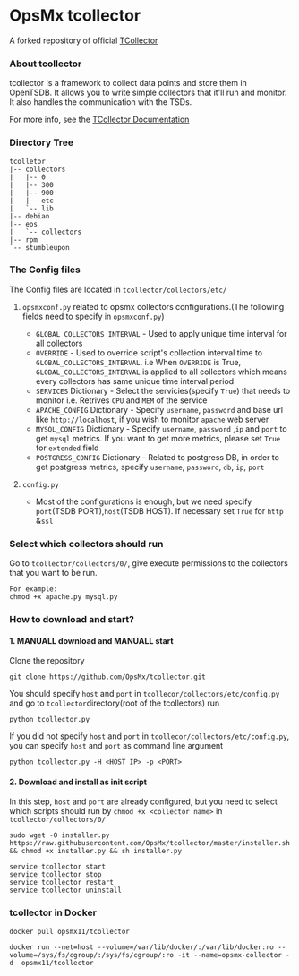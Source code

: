 # OpsMx tcollector
A forked repository of official [TCollector](https://github.com/OpenTSDB/tcollector)
### About tcollector
tcollector is a framework to collect data points and store them in OpenTSDB.
It allows you to write simple collectors that it'll run and monitor.  It also
handles the communication with the TSDs.

For more info, see the [TCollector Documentation](http://www.opentsdb.net/tcollector.html)

### Directory Tree
```
tcolletor
|-- collectors
|   |-- 0
|   |-- 300
|   |-- 900
|   |-- etc
|   `-- lib
|-- debian
|-- eos
|   `-- collectors
|-- rpm
`-- stumbleupon
```
### The Config files
The Config files are located in `tcollector/collectors/etc/`
1. `opsmxconf.py` related to opsmx collectors configurations.(The following fields need to specify in `opsmxconf.py`)
    - `GLOBAL_COLLECTORS_INTERVAL` - Used to apply unique time interval for all collectors
    - `OVERRIDE` - Used to override script's collection interval time to `GLOBAL_COLLECTORS_INTERVAL`. i.e When `OVERRIDE` is True, `GLOBAL_COLLECTORS_INTERVAL` is applied to all collectors which means every collectors has same unique time interval period
    - `SERVICES` Dictionary - Select the servicies(specify `True`) that needs to monitor i.e. Retrives `CPU` and `MEM` of the service
    - `APACHE_CONFIG` Dictionary - Specify `username`, `password` and base url like `http://localhost`, if you wish to monitor `apache` web server
    - `MYSQL_CONFIG` Dictionary - Specify `username`, `password` ,`ip` and `port` to get `mysql` metrics. If you want to get more metrics, please set `True` for `extended` field
    - `POSTGRESS_CONFIG` Dictionary - Related to postgress DB, in order to get postgress metrics, specify `username`, `password`, `db`, `ip`, `port`
    
2. `config.py`
    - Most of the configurations is enough, but we need specify `port`(TSDB PORT),`host`(TSDB HOST). If necessary set `True` for `http` &`ssl`


### Select which collectors should run
Go to `tcollector/collectors/0/`, give execute permissions to the collectors that you want to be run.
```
For example:
chmod +x apache.py mysql.py
```

### How to download and start?
#### 1. MANUALL download and MANUALL start
Clone the repository
```
git clone https://github.com/OpsMx/tcollector.git
```
You should specify `host` and `port` in `tcollecor/collectors/etc/config.py` and go to `tcollector`directory(root of the tcollectors) run
```
python tcollector.py
```
If you did not specify `host` and `port` in `tcollecor/collectors/etc/config.py`, you can specify `host` and `port` as command line argument
```
python tcollector.py -H <HOST IP> -p <PORT>
```

#### 2. Download and install as init script
In this step, `host` and `port` are already configured, but you need to select which scripts should run by `chmod +x <collector name>` in `tcollector/collectors/0/`
```
sudo wget -O installer.py https://raw.githubusercontent.com/OpsMx/tcollector/master/installer.sh && chmod +x installer.py && sh installer.py

service tcollector start
service tcollector stop
service tcollector restart
service tcollector uninstall
```
### tcollector in Docker
`docker pull opsmx11/tcollector`

`docker run --net=host --volume=/var/lib/docker/:/var/lib/docker:ro --volume=/sys/fs/cgroup/:/sys/fs/cgroup/:ro -it --name=opsmx-collector -d  opsmx11/tcollector`

